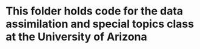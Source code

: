 # This folder holds code for the data assimilation and special topics class at the University of Arizona

